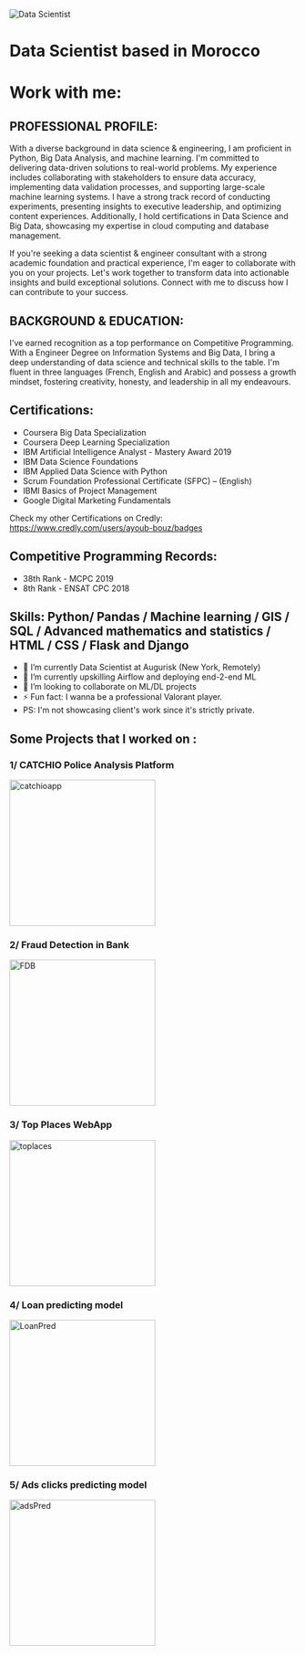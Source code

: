 ![Data Scientist](https://github.com/AyoubBouz/portfolio/blob/main/banner_ayoubbouz.png)

#  Data Scientist based in Morocco
#  Work with me: 
## PROFESSIONAL PROFILE:

With a diverse background in data science & engineering, I am proficient in Python, Big Data Analysis, and machine learning. I'm committed to delivering data-driven solutions to real-world problems. My experience includes collaborating with stakeholders to ensure data accuracy, implementing data validation processes, and supporting large-scale machine learning systems. I have a strong track record of conducting experiments, presenting insights to executive leadership, and optimizing content experiences. Additionally, I hold certifications in Data Science and Big Data, showcasing my expertise in cloud computing and database management.

If you're seeking a data scientist & engineer consultant with a strong academic foundation and practical experience, I'm eager to collaborate with you on your projects. Let's work together to transform data into actionable insights and build exceptional solutions. Connect with me to discuss how I can contribute to your success.

## BACKGROUND & EDUCATION:

I've earned recognition as a top performance on Competitive Programming. With a Engineer Degree on Information Systems and Big Data, I bring a deep understanding of data science and technical skills to the table. I'm fluent in three languages (French, English and Arabic) and possess a growth mindset, fostering creativity, honesty, and leadership in all my endeavours.

## Certifications:

- Coursera Big Data Specialization
- Coursera Deep Learning Specialization
- IBM Artificial Intelligence Analyst - Mastery Award 2019
- IBM Data Science Foundations
- IBM Applied Data Science with Python
- Scrum Foundation Professional Certificate (SFPC) – (English)
- IBMI Basics of Project Management
- Google Digital Marketing Fundamentals

Check my other Certifications on Credly:
https://www.credly.com/users/ayoub-bouz/badges

## Competitive Programming Records:

- 38th Rank - MCPC 2019
- 8th Rank - ENSAT CPC 2018

## Skills: Python/ Pandas / Machine learning / GIS / SQL / Advanced mathematics and statistics / HTML / CSS / Flask and Django

- 🔭 I’m currently Data Scientist at Augurisk (New York, Remotely)
- 🌱 I’m currently upskilling Airflow and deploying end-2-end ML
- 👯 I’m looking to collaborate on ML/DL projects 
- ⚡ Fun fact: I wanna be a professional Valorant player.
- PS: I'm not showcasing client's work since it's strictly private.

## Some Projects that I worked on :


### 1/ CATCHIO Police Analysis Platform

<a href="https://github.com/AyoubBouz/catchioapp"><img src= "https://github.com/AyoubBouz/portfolio/blob/main/la_crime_project.png" width="256" alt= "catchioapp" /> </a>

### 2/ Fraud Detection in Bank

<a href="https://github.com/AyoubBouz/2AF_FRAUD_DETECTION"><img src= "https://assets-global.website-files.com/62a9e41d28a7ab25849bce9c/62fd1bc12f28c1a5ebe55b0a_How-Fraud-Detection-Works-in-Banking-p-1080.jpg" width="256" alt= "FDB" /> </a>

### 3/ Top Places WebApp

<a href="https://TOPLACES.herokuapp.com"><img src= "https://fullsuitcase.com/wp-content/uploads/2020/10/Amazing-destinations-from-all-over-the-world-878x585.jpg" width="256" alt= "toplaces" /> </a>

### 4/ Loan predicting model

<a href="https://github.com/AyoubBouz/Loan_project"><img src= "https://www.incharge.org/wp-content/uploads/2020/03/paying-off-a-loan-early.jpg" width="256" alt= "LoanPred" /> </a>

### 5/ Ads clicks predicting model

<a href="https://github.com/AyoubBouz/ADS-LoR-MiniProject"><img src= "https://dom4j.org/wp-content/uploads/pay-per-click-advertising.png" width="256" alt= "adsPred" /> </a>


